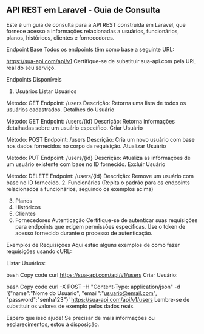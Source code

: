 ## API REST em Laravel - Guia de Consulta
Este é um guia de consulta para a API REST construída em Laravel, que fornece acesso a informações relacionadas a usuários, funcionários, planos, históricos, clientes e fornecedores.

Endpoint Base
Todos os endpoints têm como base a seguinte URL:

 
https://sua-api.com/api/v1
Certifique-se de substituir sua-api.com pela URL real do seu serviço.

Endpoints Disponíveis
1. Usuários
Listar Usuários

Método: GET
Endpoint: /users
Descrição: Retorna uma lista de todos os usuários cadastrados.
Detalhes do Usuário

Método: GET
Endpoint: /users/{id}
Descrição: Retorna informações detalhadas sobre um usuário específico.
Criar Usuário

Método: POST
Endpoint: /users
Descrição: Cria um novo usuário com base nos dados fornecidos no corpo da requisição.
Atualizar Usuário

Método: PUT
Endpoint: /users/{id}
Descrição: Atualiza as informações de um usuário existente com base no ID fornecido.
Excluir Usuário

Método: DELETE
Endpoint: /users/{id}
Descrição: Remove um usuário com base no ID fornecido.
2. Funcionários
(Repita o padrão para os endpoints relacionados a funcionários, seguindo os exemplos acima)

3. Planos
4. Históricos
5. Clientes
6. Fornecedores
Autenticação
Certifique-se de autenticar suas requisições para endpoints que exigem permissões específicas. Use o token de acesso fornecido durante o processo de autenticação.

Exemplos de Requisições
Aqui estão alguns exemplos de como fazer requisições usando cURL:

Listar Usuários:

bash
Copy code
curl https://sua-api.com/api/v1/users
Criar Usuário:

bash
Copy code
curl -X POST -H "Content-Type: application/json" -d '{"name":"Nome do Usuário", "email":"usuario@email.com", "password":"senha123"}' https://sua-api.com/api/v1/users
Lembre-se de substituir os valores de exemplo pelos dados reais.

Espero que isso ajude! Se precisar de mais informações ou esclarecimentos, estou à disposição.
